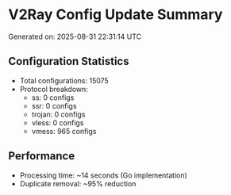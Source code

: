 # V2Ray Config Update Summary
Generated on: 2025-08-31 22:31:14 UTC

## Configuration Statistics
- Total configurations: 15075
- Protocol breakdown:
  - ss: 0 configs
  - ssr: 0 configs
  - trojan: 0 configs
  - vless: 0 configs
  - vmess: 965 configs

## Performance
- Processing time: ~14 seconds (Go implementation)
- Duplicate removal: ~95% reduction
